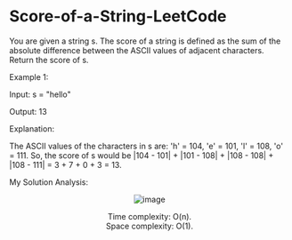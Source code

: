# Score-of-a-String-LeetCode

You are given a string s. The score of a string is defined as the sum of the absolute difference between the ASCII values of adjacent characters. Return the score of s.

Example 1:

Input: s = "hello"

Output: 13

Explanation:

The ASCII values of the characters in s are: 'h' = 104, 'e' = 101, 'l' = 108, 'o' = 111. So, the score of s would be |104 - 101| + |101 - 108| + |108 - 108| + |108 - 111| = 3 + 7 + 0 + 3 = 13.

My Solution Analysis:

<div align = "center">

  ![image](https://github.com/xo-azeem/Score-of-a-String-LeetCode/assets/171427226/8d2cd063-0bc0-4ce8-9eb2-d16fc747db6a)

  Time complexity: O(n).</br>Space complexity: O(1).
</div>
